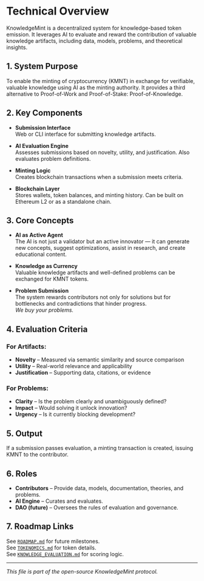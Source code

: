 # Technical Overview

KnowledgeMint is a decentralized system for knowledge-based token emission. It leverages AI to evaluate and reward the contribution of valuable knowledge artifacts, including data, models, problems, and theoretical insights.

## 1. System Purpose

To enable the minting of cryptocurrency (KMNT) in exchange for verifiable, valuable knowledge using AI as the minting authority. It provides a third alternative to Proof-of-Work and Proof-of-Stake: Proof-of-Knowledge.

## 2. Key Components

- **Submission Interface**  
  Web or CLI interface for submitting knowledge artifacts.

- **AI Evaluation Engine**  
  Assesses submissions based on novelty, utility, and justification. Also evaluates problem definitions.

- **Minting Logic**  
  Creates blockchain transactions when a submission meets criteria.

- **Blockchain Layer**  
  Stores wallets, token balances, and minting history. Can be built on Ethereum L2 or as a standalone chain.

## 3. Core Concepts

- **AI as Active Agent**  
  The AI is not just a validator but an active innovator — it can generate new concepts, suggest optimizations, assist in research, and create educational content.

- **Knowledge as Currency**  
  Valuable knowledge artifacts and well-defined problems can be exchanged for KMNT tokens.

- **Problem Submission**  
  The system rewards contributors not only for solutions but for bottlenecks and contradictions that hinder progress.  
  _We buy your problems._

## 4. Evaluation Criteria

### For Artifacts:

- **Novelty** – Measured via semantic similarity and source comparison
- **Utility** – Real-world relevance and applicability
- **Justification** – Supporting data, citations, or evidence

### For Problems:

- **Clarity** – Is the problem clearly and unambiguously defined?
- **Impact** – Would solving it unlock innovation?
- **Urgency** – Is it currently blocking development?

## 5. Output

If a submission passes evaluation, a minting transaction is created, issuing KMNT to the contributor.

## 6. Roles

- **Contributors** – Provide data, models, documentation, theories, and problems.
- **AI Engine** – Curates and evaluates.
- **DAO (future)** – Oversees the rules of evaluation and governance.

## 7. Roadmap Links

See [`ROADMAP.md`](./ROADMAP.md) for future milestones.  
See [`TOKENOMICS.md`](./TOKENOMICS.md) for token details.  
See [`KNOWLEDGE_EVALUATION.md`](./KNOWLEDGE_EVALUATION.md) for scoring logic.

---
_This file is part of the open-source KnowledgeMint protocol._
